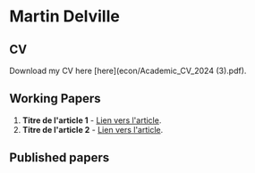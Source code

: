 # Martin Delville

## CV
Download my CV here [here](econ/Academic_CV_2024 (3).pdf).

## Working Papers
1. **Titre de l'article 1** - [Lien vers l'article](lien_article_1).
2. **Titre de l'article 2** - [Lien vers l'article](lien_article_2).

## Published papers
